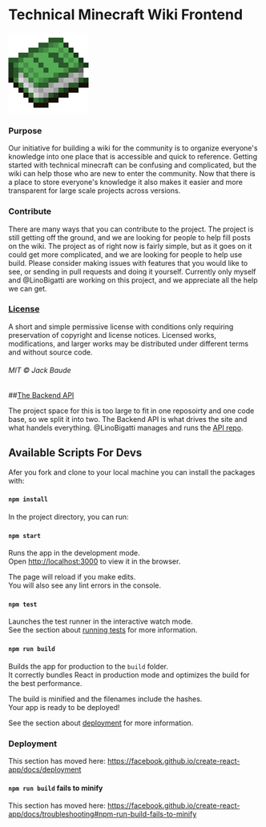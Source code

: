 # Technical Minecraft Wiki Frontend 
![book](book.png)
### Purpose

Our initiative for building a wiki for the community is to organize everyone's knowledge into one
    place that is
    accessible and quick to reference. Getting started with technical
    minecraft can be confusing and complicated, but the wiki can help those who
    are new to enter the community. Now that there is a place to store everyone's
    knowledge it also makes it easier and more transparent for large scale projects
    across versions.

### Contribute

There are many ways that you can contribute to the project. The project is still getting off the
    ground, and we
    are looking for people to help fill posts on the wiki. The project as of right now is fairly simple,
    but as it
    goes on it could get more complicated, and we are looking for people to help use build. Please consider
    making issues with features that  you would like to see, or sending in pull requests and doing it
    yourself. Currently only myself and @LinoBigatti are working on this project, and we appreciate
    all the help we can get.

### [License](https://technicalmc.xyz/license)

A short and simple permissive license with conditions only requiring preservation of copyright and
    license
    notices. Licensed works, modifications, and larger works may be distributed under different terms
    and without
    source code.</p>
###### MIT © Jack Baude

##[The Backend API]((https://github.com/LinoBigatti/tmc-wiki-backend))

The project space for this is too large to fit in one reposoirty and one code base, so we split
it into two. The Backend API is what drives the site and what handels everything. 
@LinoBigatti manages and runs the [API repo](https://github.com/LinoBigatti/tmc-wiki-backend).

## Available Scripts For Devs

Afer you fork and clone to your local machine you can install the packages with:
#### `npm install`
In the project directory, you can run:

#### `npm start`

Runs the app in the development mode.<br />
Open [http://localhost:3000](http://localhost:3000) to view it in the browser.

The page will reload if you make edits.<br />
You will also see any lint errors in the console.

#### `npm test`

Launches the test runner in the interactive watch mode.<br />
See the section about [running tests](https://facebook.github.io/create-react-app/docs/running-tests) for more information.

#### `npm run build`

Builds the app for production to the `build` folder.<br />
It correctly bundles React in production mode and optimizes the build for the best performance.

The build is minified and the filenames include the hashes.<br />
Your app is ready to be deployed!

See the section about [deployment](https://facebook.github.io/create-react-app/docs/deployment) for more information.

### Deployment

This section has moved here: https://facebook.github.io/create-react-app/docs/deployment

#### `npm run build` fails to minify

This section has moved here: https://facebook.github.io/create-react-app/docs/troubleshooting#npm-run-build-fails-to-minify
